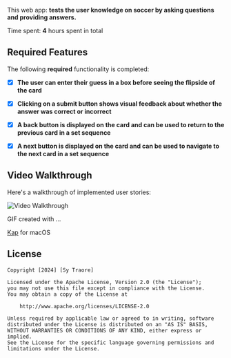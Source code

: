 
This web app: **tests the user knowledge on soccer by asking questions and providing answers.**

Time spent: **4** hours spent in total

## Required Features

The following **required** functionality is completed:

- [x] **The user can enter their guess in a box before seeing the flipside of the card**
- [x] **Clicking on a submit button shows visual feedback about whether the answer was correct or incorrect**
- [x] **A back button is displayed on the card and can be used to return to the previous card in a set sequence**
- [x] **A next button is displayed on the card and can be used to navigate to the next card in a set sequence**





## Video Walkthrough

Here's a walkthrough of implemented user stories:

<img src='https://i.imgur.com/zAiFCRC.gif' title='Video Walkthrough' width='' alt='Video Walkthrough' />


<!-- Replace this with whatever GIF tool you used! -->
GIF created with ...  

[Kap](https://getkap.co/) for macOS




## License

    Copyright [2024] [Sy Traore]

    Licensed under the Apache License, Version 2.0 (the "License");
    you may not use this file except in compliance with the License.
    You may obtain a copy of the License at

        http://www.apache.org/licenses/LICENSE-2.0

    Unless required by applicable law or agreed to in writing, software
    distributed under the License is distributed on an "AS IS" BASIS,
    WITHOUT WARRANTIES OR CONDITIONS OF ANY KIND, either express or implied.
    See the License for the specific language governing permissions and
    limitations under the License.
